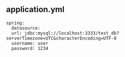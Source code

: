 ## application.yml

```
spring:
  datasource:
  url: jdbc:mysql://localhost:3333/test_db?serverTimezone=UTC&characterEncoding=UTF-8
  username: user
  password: 1234
```